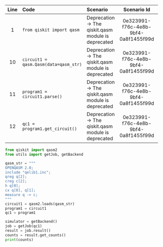 | Line | Code | Scenario | Scenario Id | Reference | Artifact | Refactoring |
| :--: | :--- | :------- | :---------: | :-------: | :------- | :---------- |
| 1 | `from qiskit import qasm` | Deprecation -> The qiskit.qasm module is deprecated | 0e323991-f76c-4e8b-9bf4-0a8f1455f99d | 9d7cce45-a3d8-4d56-aedc-7451f1ff8b84 | qiskit.qasm | `from qiskit import qasm2` |
| 10 | `circuit1 = qasm.Qasm(data=qasm_str)` | Deprecation -> The qiskit.qasm module is deprecated | 0e323991-f76c-4e8b-9bf4-0a8f1455f99d | 9d7cce45-a3d8-4d56-aedc-7451f1ff8b84 | qasm.Qasm | `circuit1 = qasm2.loads(qasm_str)` |
| 11 | `program1 = circuit1.parse()` | Deprecation -> The qiskit.qasm module is deprecated | 0e323991-f76c-4e8b-9bf4-0a8f1455f99d | 9d7cce45-a3d8-4d56-aedc-7451f1ff8b84 | circuit1.parse() | `program1 = circuit1` |
| 12 | `qc1 = program1.get_circuit()` | Deprecation -> The qiskit.qasm module is deprecated | 0e323991-f76c-4e8b-9bf4-0a8f1455f99d | 9d7cce45-a3d8-4d56-aedc-7451f1ff8b84 | program1.get_circuit() | `qc1 = program1` |


```python
from qiskit import qasm2
from utils import getJob, getBackend

qasm_str = """
OPENQASM 2.0;
include "qelib1.inc";
qreg q[2];
creg c[2];
h q[0];
cx q[0], q[1];
measure q -> c;
"""
circuit1 = qasm2.loads(qasm_str)
program1 = circuit1
qc1 = program1

simulator = getBackend()
job = getJob(qc1)
result = job.result()
counts = result.get_counts()
print(counts)
```